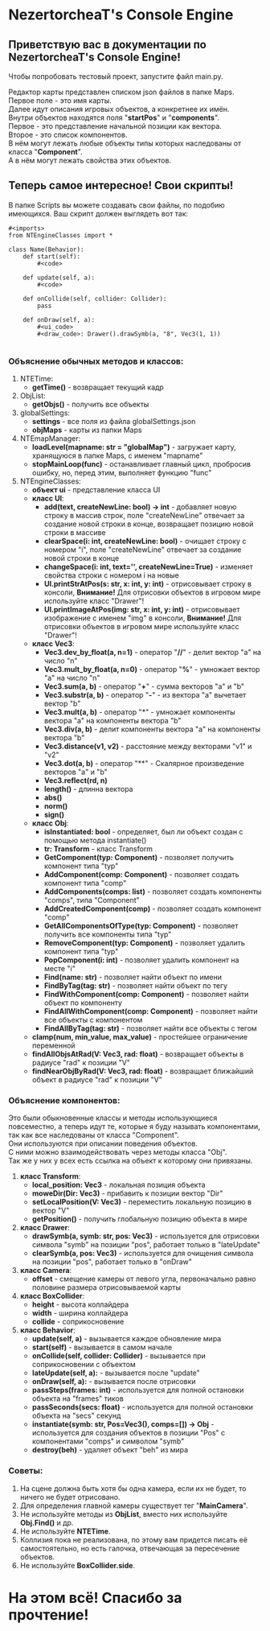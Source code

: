 # NezertorcheaT's Console Engine

## Приветствую вас в документации по NezertorcheaT's Console Engine!

Чтобы попробовать тестовый проект, запустите файл main.py.

Редактор карты представлен списком json файлов в папке Maps.  
Первое поле - это имя карты.  
Далее идут описания игровых объектов, а конкретнее их имён.  
Внутри объектов находятся поля "**startPos**" и "**components**".  
Первое - это представление начальной позиции как вектора.  
Второе - это список компонентов.  
В нём могут лежать любые объекты типы которых наследованы от класса "**Component**".  
А в нём могут лежать свойства этих объектов.

## Теперь самое интересное! Cвои скрипты!

В папке Scripts вы можете создавать свои файлы, по подобию имеющихся. Ваш скрипт должен выглядеть вот так:

```
#<imports>
from NTEngineClasses import *  

class Name(Behavior):
    def start(self):  
        #<code>  
    
    def update(self, a):  
        #<code>  

    def onCollide(self, collider: Collider):
        pass

    def onDraw(self, a):
        #<ui_code>  
        #<draw_code>: Drawer().drawSymb(a, "8", Vec3(1, 1))
        
```  

### Объяснение обычных методов и классов:

1. NTETime:
    - **getTime()** - возвращает текущий кадр
2. ObjList:
    - **getObjs()** - получить все объекты
3. globalSettings:
    - **settings** - все поля из файла globalSettings.json
    - **objMaps** - карты из папки Maps
5. NTEmapManager:
    - **loadLevel(mapname: str = "globalMap")** - загружает карту, хранящуюся в папке Maps, с именем "mapname"
    - **stopMainLoop(func)** - останавливает главный цикл, пробросив ошибку, но, перед этим, выполняет функцию "func"
6. NTEngineClasses:
    - **объект ui** - представление класса UI
    - **класс UI**:
        - **add(text, createNewLine: bool) -> int** - добавляет новую строку в массив строк, поле "createNewLine" отвечает за создание новой строки в конце, возвращает позицию новой строки в массиве
        - **clearSpace(i: int, createNewLine: bool)** - очищает строку с номером "i", поле "createNewLine" отвечает за создание новой строки в конце
        - **changeSpace(i: int, text='', createNewLine=True)** - изменяет свойства строки с номером i на новые
        - **UI.printStrAtPos(s: str, x: int, y: int)** - отрисовывает строку в консоли, **Внимание!** Для отрисовки объектов в игровом мире используйте класс "Drawer"!
        - **UI.printImageAtPos(img: str, x: int, y: int)** - отрисовывает изображение с именем "img" в консоли, **Внимание!** Для отрисовки объектов в игровом мире используйте класс "Drawer"!
    - **класс Vec3**:
        - **Vec3.dev_by_float(a, n=1)** - оператор "**//**" - делит вектор "a" на число "n"
        - **Vec3.mult_by_float(a, n=0)** - оператор "**%**" - умножает вектор "a" на число "n"
        - **Vec3.sum(a, b)** - оператор "**+**" - сумма векторов "a" и "b"
        - **Vec3.substr(a, b)** - оператор "**-**" - из вектора "a" вычетает вектор "b"
        - **Vec3.mult(a, b)** - оператор "*" - умножает компоненты вектора "a" на компоненты вектора "b"
        - **Vec3.div(a, b)** - делит компоненты вектора "a" на компоненты вектора "b"
        - **Vec3.distance(v1, v2)** - расстояние между векторами "v1" и "v2"
        - **Vec3.dot(a, b)** - оператор "**" - Скалярное произведение векторов "a" и "b"
        - **Vec3.reflect(rd, n)**
        - **length()** - длинна вектора
        - **abs()**
        - **norm()**
        - **sign()**
    - **класс Obj**:
        - **isInstantiated: bool** - определяет, был ли объект создан с помощью метода instantiate()
        - **tr: Transform** - класс Transform
        - **GetComponent(typ: Component)** - позволяет получить компонент типа "typ"
        - **AddComponent(comp: Component)** - позволяет создать компонент типа "comp"
        - **AddComponents(comps: list)** - позволяет создать компоненты "comps", типа "Component"
        - **AddCreatedComponent(comp)** - позволяет создать компонент "comp"
        - **GetAllComponentsOfType(typ: Component)** - позволяет получить все компоненты типа "typ"
        - **RemoveComponent(typ: Component)** - позволяет удалить компонент типа "typ"
        - **PopComponent(i: int)** - позволяет удалить компонент на месте "i"
        - **Find(name: str)** - позволяет найти объект по имени
        - **FindByTag(tag: str)** - позволяет найти объект по тегу
        - **FindWithComponent(comp: Component)** - позволяет найти объект по компоненту
        - **FindAllWithComponent(comp: Component)** - позволяет найти все объекты с компонентом
        - **FindAllByTag(tag: str)** - позволяет найти все объекты с тегом
    - **clamp(num, min_value, max_value)** - простейшее ограничение переменной
    - **findAllObjsAtRad(V: Vec3, rad: float)** - возвращает объекты в радиусе "rad" к позиции "V"
    - **findNearObjByRad(V: Vec3, rad: float)** - возвращает ближайший объект в радиусе "rad" к позиции "V"

### Объяснение компонентов:

Это были обыкновенные классы и методы использующиеся повсеместно, а теперь идут те, которые я буду называть
компонентами, так как все наследованы от класса "Component".  
Они используются при описании поведения объектов.  
С ними можно взаимодействовать через методы класса "Obj".  
Так же у них у всех есть ссылка на объект к которому они привязаны.

1. **класс Transform**:
    - **local_position: Vec3** - локальная позиция объекта
    - **moweDir(Dir: Vec3)** - прибавить к позиции вектор "Dir"
    - **setLocalPosition(V: Vec3)** - переместить локальную позицию в вектор "V"
    - **getPosition()** - получить глобальную позицию объекта в мире
2. **класс Drawer**:
    - **drawSymb(a, symb: str, pos: Vec3)** - используется для отрисовки символа "symb" на позиции "pos", работает только в "lateUpdate"
    - **clearSymb(a, pos: Vec3)** - используется для очищения символа на позиции "pos", работает только в "onDraw"
3. **класс Camera**:
    - **offset** - смещение камеры от левого угла, первоначально равно половине размера отрисовываемой карты
4. **класс BoxCollider**:
    - **height** - высота коллайдера
    - **width** - ширина коллайдера
    - **collide** - соприкосновение
5. **класс Behavior**:
    - **update(self, a)** - вызывается каждое обновление мира
    - **start(self)** - вызывается в самом начале
    - **onCollide(self, collider: Collider)** - вызывается при соприкосновении с объектом
    - **lateUpdate(self, a):** - вызывается после "update"
    - **onDraw(self, a):** - вызывается после отрисовки
    - **passSteps(frames: int)** - используется для полной остановки объекта на "frames" тиков
    - **passSeconds(secs: float)** - используется для полной остановки объекта на "secs" секунд
    - **instantiate(symb: str, Pos=Vec3(), comps=[]) -> Obj** - используется для создания объектов в позиции "Pos" с компонентами "comps" и символом "symb"
    - **destroy(beh)** - удаляет объект "beh" из мира

### Советы:

1. На сцене должна быть хотя бы одна камера, если их не будет, то ничего не будет отрисовано.
2. Для определения главной камеры существует тег "**MainCamera**".
3. Не используйте методы из **ObjList**, вместо них используйте **Obj.Find()** и др.
4. Не используйте **NTETime**.
5. Коллизия пока не реализована, по этому вам придется писать её самостоятельно, но есть галочка, отвечающая за пересечение объектов.
6. Не используйте **BoxCollider.side**.

# На этом всё! Спасибо за прочтение!

